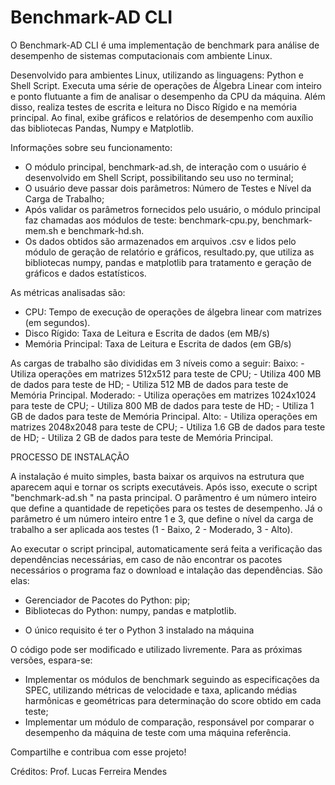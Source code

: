 # Benchmark-AD CLI

O Benchmark-AD CLI é uma implementação de benchmark para análise de desempenho de sistemas computacionais com ambiente Linux. 

Desenvolvido para ambientes Linux, utilizando as linguagens: Python e Shell Script.
Executa uma série de operações de Álgebra Linear com inteiro e ponto flutuante a fim de analisar o desempenho da CPU da máquina. 
Além disso, realiza testes de escrita e leitura no Disco Rígido e na memória principal. 
Ao final, exibe gráficos e relatórios de desempenho com auxílio das bibliotecas Pandas, Numpy e Matplotlib.

Informações sobre seu funcionamento:
  - O módulo principal, benchmark-ad.sh, de interação com o usuário é desenvolvido em Shell Script, possibilitando seu uso no terminal;
  - O usuário deve passar dois parâmetros: Número de Testes e Nível da Carga de Trabalho;
  - Após validar os parâmetros fornecidos pelo usuário, o módulo principal faz chamadas aos módulos de teste: benchmark-cpu.py, benchmark-mem.sh e benchmark-hd.sh.
  - Os dados obtidos são armazenados em arquivos .csv e lidos pelo módulo de geração de relatório e gráficos, resultado.py, que utiliza as bibliotecas numpy, pandas e matplotlib para tratamento e geração de gráficos e dados estatísticos.

As métricas analisadas são: 
  - CPU: Tempo de execução de operações de álgebra linear com matrizes (em segundos).
  - Disco Rígido: Taxa de Leitura e Escrita de dados (em MB/s)
  - Memória Principal: Taxa de Leitura e Escrita de dados (em GB/s)

As cargas de trabalho são divididas em 3 níveis como a seguir: 
  Baixo:
    - Utiliza operações em matrizes 512x512 para teste de CPU;
    - Utiliza 400 MB de dados para teste de HD;
    - Utiliza 512 MB de dados para teste de Memória Principal.
  Moderado:
    - Utiliza operações em matrizes 1024x1024 para teste de CPU;
    - Utiliza 800 MB de dados para teste de HD;
    - Utiliza 1 GB de dados para teste de Memória Principal.
  Alto:
    - Utiliza operações em matrizes 2048x2048 para teste de CPU;
    - Utiliza 1.6 GB de dados para teste de HD;
    - Utiliza 2 GB de dados para teste de Memória Principal.


PROCESSO DE INSTALAÇÃO

A instalação é muito simples, basta baixar os arquivos na estrutura que aparecem aqui e tornar os scripts executáveis. Após isso, execute o script "benchmark-ad.sh <repeticoes> <nivel>" na pasta principal. O parâmentro <repeticoes> é um número inteiro que define a quantidade de repetições para os testes de desempenho. Já o parâmetro <nivel> é um número inteiro entre 1 e 3, que define o nível da carga de trabalho a ser aplicada aos testes (1 - Baixo, 2 - Moderado, 3 - Alto).
  
Ao executar o script principal, automaticamente será feita a verificação das dependências necessárias, em caso de não encontrar os pacotes necessários o programa faz o download e intalação das dependências. São elas:

  - Gerenciador de Pacotes do Python: pip;
  - Bibliotecas do Python: numpy, pandas e matplotlib.

* O único requisito é ter o Python 3 instalado na máquina



O código pode ser modificado e utilizado livremente.
Para as próximas versões, espara-se:
  - Implementar os módulos de benchmark seguindo as especificações da SPEC, utilizando métricas de velocidade e taxa, aplicando médias harmônicas e geométricas para determinação do score obtido em cada teste;
  - Implementar um módulo de comparação, responsável por comparar o desempenho da máquina de teste com uma máquina referência.

Compartilhe e contribua com esse projeto!

Créditos: Prof. Lucas Ferreira Mendes
